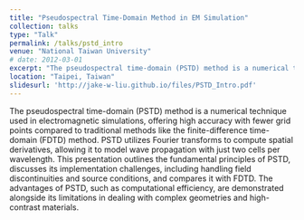```yaml
---
title: "Pseudospectral Time-Domain Method in EM Simulation"
collection: talks
type: "Talk"
permalink: /talks/pstd_intro
venue: "National Taiwan University"
# date: 2012-03-01
excerpt: "The pseudospectral time-domain (PSTD) method is a numerical technique used in electromagnetic simulations, offering high accuracy with fewer grid points compared to traditional methods like the finite-difference time-domain (FDTD) method."
location: "Taipei, Taiwan"
slidesurl: 'http://jake-w-liu.github.io/files/PSTD_Intro.pdf'
---
```



The pseudospectral time-domain (PSTD) method is a numerical technique used in electromagnetic simulations, offering high accuracy with fewer grid points compared to traditional methods like the finite-difference time-domain (FDTD) method. PSTD utilizes Fourier transforms to compute spatial derivatives, allowing it to model wave propagation with just two cells per wavelength. This presentation outlines the fundamental principles of PSTD, discusses its implementation challenges, including handling field discontinuities and source conditions, and compares it with FDTD. The advantages of PSTD, such as computational efficiency, are demonstrated alongside its limitations in dealing with complex geometries and high-contrast materials.